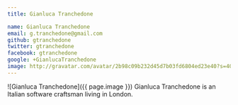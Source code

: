 ```yaml
---
title: Gianluca Tranchedone

name: Gianluca Tranchedone
email: g.tranchedone@gmail.com
github: gtranchedone
twitter: gtranchedone
facebook: gtranchedone
google: +GianlucaTranchedone
image: http://gravatar.com/avatar/2b98c09b232d45d7b03fd6804ed23e40?s=400
---
```

![Gianluca Tranchedone]({{ page.image }}) Gianluca Tranchedone is an Italian software craftsman living in London.